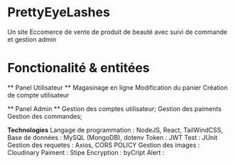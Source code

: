# PrettyEyeLashes
Un site Eccomerce de vente de produit de beauté avec suivi de commande et gestion admin

# Fonctionalité & entitées
** Panel Utilisateur **
Magasinage en ligne
Modification du panier
Création de compte utilisateur

** Panel Admin **
Gestion des comptes utilisateur;
Gestion des paiments 
Gestion des commandes;


**Technologies**
Langage de programmation : NodeJS, React, TailWindCSS, 
Base de données : MySQL (MongoDB), dotenv
Token : JWT
Test : JUnit
Gestion des requetes : Axios, CORS POLICY
Gestion des images : Cloudinary 
Paiment : Stipe
Encryption : byCript
Alert : 
